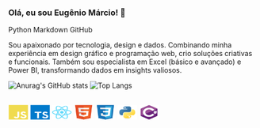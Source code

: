 ### Olá, eu sou Eugênio Márcio! 👋 <br>
<a height="80" src="https://professoreugenio.com/img/logo.png"></a>
<link rel="stylesheet" href="https://cdn.jsdelivr.net/gh/devicons/devicon@v2.14.0/devicon.min.css">
<i class="devicon-python-plain"></i> Python
<i class="devicon-markdown-original"></i> Markdown
<i class="devicon-github-original"></i> GitHub

Sou apaixonado por tecnologia, design e dados. Combinando minha experiência em design gráfico e programação web, crio soluções criativas e funcionais. Também sou especialista em Excel (básico e avançado) e Power BI, transformando dados em insights valiosos.

![Anurag's GitHub stats](https://github-readme-stats.vercel.app/api?username=professoreugenio&show_icons=true&theme=cobalt)
![Top Langs](https://github-readme-stats.vercel.app/api/top-langs/?username=professoreugenio&layout=compact)

<div style="display: inline_block"><br>
  <a target="_Blank" href="https://professoreugenio.com/pagina_modulos.php?var=SndWaFU2VGlPQUo3L2FqemZFNUdlUUE1K0NNTG1sbGZnOGNxVDNWcmdmVT0=&ts=1738774203" ><img align="center" alt="Rafa-Js" height="30" width="40" src="https://raw.githubusercontent.com/devicons/devicon/master/icons/javascript/javascript-plain.svg"></a>
  <img align="center" alt="Rafa-Ts" height="30" width="40" src="https://raw.githubusercontent.com/devicons/devicon/master/icons/typescript/typescript-plain.svg">
  <img align="center" alt="Rafa-React" height="30" width="40" src="https://raw.githubusercontent.com/devicons/devicon/master/icons/react/react-original.svg">
  <img align="center" alt="Rafa-HTML" height="30" width="40" src="https://raw.githubusercontent.com/devicons/devicon/master/icons/html5/html5-original.svg">
  <img align="center" alt="Rafa-CSS" height="30" width="40" src="https://raw.githubusercontent.com/devicons/devicon/master/icons/css3/css3-original.svg">
  <img align="center" alt="Rafa-Python" height="30" width="40" src="https://raw.githubusercontent.com/devicons/devicon/master/icons/python/python-original.svg">
  <img align="center" alt="Rafa-Csharp" height="30" width="40" src="https://raw.githubusercontent.com/devicons/devicon/master/icons/csharp/csharp-original.svg">
</div>
